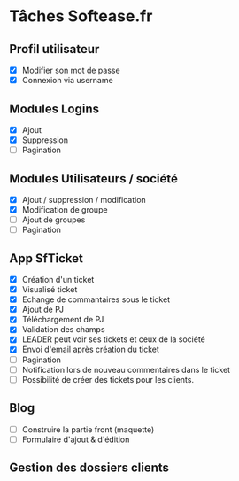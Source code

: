 # Tâches Softease.fr

## Profil utilisateur
- [x] Modifier son mot de passe
- [x] Connexion via username

## Modules Logins
- [x] Ajout
- [x] Suppression
- [ ] Pagination

## Modules Utilisateurs / société
- [x] Ajout / suppression / modification
- [x] Modification de groupe
- [ ] Ajout de groupes
- [ ] Pagination

## App SfTicket
- [x] Création d'un ticket
- [x] Visualisé ticket
- [x] Echange de commantaires sous le ticket
- [x] Ajout de PJ
- [x] Téléchargement de PJ
- [x] Validation des champs
- [x] LEADER peut voir ses tickets et ceux de la société
- [x] Envoi d'email après création du ticket
- [ ] Pagination
- [ ] Notification lors de nouveau commentaires dans le ticket
- [ ] Possibilité de créer des tickets pour les clients.

## Blog
- [ ] Construire la partie front (maquette)
- [ ] Formulaire d'ajout & d'édition

## Gestion des dossiers clients
